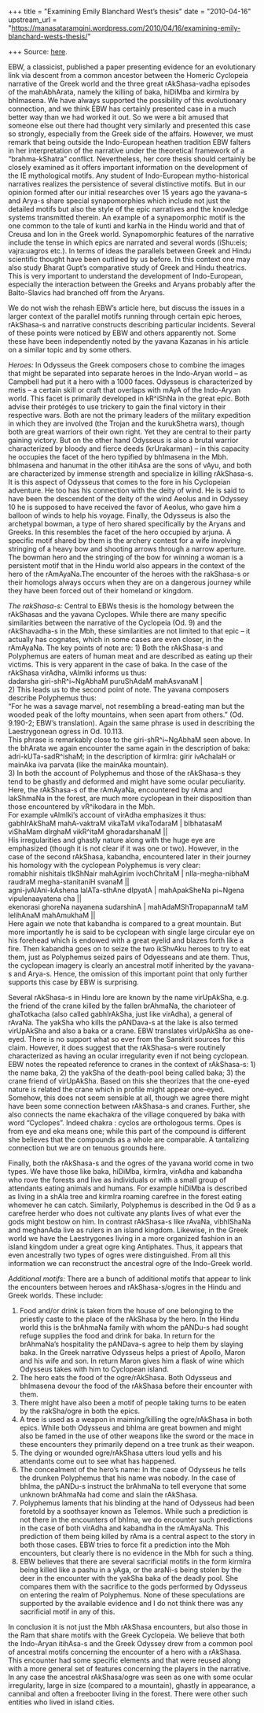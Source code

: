 +++
title = "Examining Emily Blanchard West’s thesis"
date = "2010-04-16"
upstream_url = "https://manasataramgini.wordpress.com/2010/04/16/examining-emily-blanchard-wests-thesis/"

+++
Source: [here](https://manasataramgini.wordpress.com/2010/04/16/examining-emily-blanchard-wests-thesis/).

EBW, a classicist, published a paper presenting evidence for an evolutionary link via descent from a common ancestor between the Homeric Cyclopeia narrative of the Greek world and the three great rAkShasa-vadha episodes of the mahAbhArata, namely the killing of baka, hiDiMba and kirmIra by bhImasena. We have always supported the possibility of this evolutionary connection, and we think EBW has certainly presented case in a much better way than we had worked it out. So we were a bit amused that someone else out there had thought very similarly and presented this case so strongly, especially from the Greek side of the affairs. However, we must remark that being outside the Indo-European heathen tradition EBW falters in her interpretation of the narrative under the theoretical framework of a “brahma-kShatra” conflict. Nevertheless, her core thesis should certainly be closely examined as it offers important information on the development of the IE mythological motifs. Any student of Indo-European mytho-historical narratives realizes the persistence of several distinctive motifs. But in our opinion formed after our initial researches over 15 years ago the yavana-s and Arya-s share special synapomorphies which include not just the detailed motifs but also the style of the epic narratives and the knowledge systems transmitted therein. An example of a synapomorphic motif is the one common to the tale of kunti and karNa in the Hindu world and that of Creusa and Ion in the Greek world. Synapomorphic features of the narrative include the tense in which epics are narrated and several words (iShu:eis; vajra:uagros etc.). In terms of ideas the parallels between Greek and Hindu scientific thought have been outlined by us before. In this context one may also study Bharat Gupt’s comparative study of Greek and Hindu theatrics. This is very important to understand the development of Indo-European, especially the interaction between the Greeks and Aryans probably after the Balto-Slavics had branched off from the Aryans.

We do not wish the rehash EBW’s article here, but discuss the issues in a larger context of the parallel motifs running through certain epic heroes, rAkShasa-s and narrative constructs describing particular incidents. Several of these points were noticed by EBW and others apparently not. Some these have been independently noted by the yavana Kazanas in his article on a similar topic and by some others.

*Heroes:* In Odysseus the Greek composers chose to combine the images that might be separated into separate heroes in the Indo-Aryan world – as Campbell had put it a hero with a 1000 faces. Odysseus is characterized by metis – a certain skill or craft that overlaps with mAyA of the Indo-Aryan world. This facet is primarily developed in kR^iShNa in the great epic. Both advise their protégés to use trickery to gain the final victory in their respective wars. Both are not the primary leaders of the military expedition in which they are involved
(the Trojan and the kurukShetra wars), though both are great warriors of
their own right. Yet they are central to their party gaining victory. But on the other hand Odysseus is also a brutal warrior characterized by bloody and fierce deeds (krUrakarman) – in this capacity he occupies the facet of the hero typified by bhImasena in the Mbh. bhImasena and hanumat in the other itihAsa are the sons of vAyu, and both are characterized by immense strength and specialize in killing rAkShasa-s. It is this aspect of Odysseus that comes to the fore in his Cyclopeian adventure. He too has his connection with the deity of wind. He is said to have been the descendent of the deity of the wind Aeolus and in Odyssey 10 he is supposed to have received the favor of Aeolus, who gave him a balloon of winds to help his voyage. Finally, the Odysseus is also the archetypal bowman, a type of hero shared specifically by the Aryans and Greeks. In this resembles the facet of the hero occupied by arjuna. A specific motif shared by them is the archery contest for a wife involving stringing of a heavy bow and shooting arrows through a narrow aperture. The bowman hero and the stringing of the bow for winning a woman is a persistent motif that in the Hindu world also appears in the context of the hero of the rAmAyaNa.The encounter of the heroes with the rakShasa-s or their homologs always occurs when they are on a dangerous journey while they have been forced out of their homeland or kingdom.

*The rakShasa-s:* Central to EBWs thesis is the homology between the rAkShasas and the yavana Cyclopes. While there are many specific similarities between the narrative of the Cyclopeia (Od. 9) and the rAkShavadha-s in the Mbh, these similarities are not limited to that epic – it actually has cognates, which in some cases are even closer, in the rAmAyaNa. The key points of note are: 1) Both the rAkShasa-s and Polyphemus are eaters of human meat and are described as eating up their victims. This is very apparent in the case of baka. In the case of the rAkShasa virAdha, vAlmIki informs us thus:  
dadarsha giri-shR^i\~NgAbhaM puruShAdaM mahAsvanaM \|  
2) This leads us to the second point of note. The yavana composers describe Polyphemus thus:  
“For he was a savage marvel, not resembling a bread-eating man but the wooded peak of the lofty mountains, when seen apart from others.” (Od. 9.190-2; EBW’s translation). Again the same phrase is used in describing the Laestrygonean ogress in Od. 10.113.  
This phrase is remarkably close to the giri-shR^i\~NgAbhaM seen above. In the bhArata we again encounter the same again in the description of baka: adri-kUTa-sadR^ishaM; in the description of kirmIra: girir ivAchalaH or mainAka iva parvata (like the mainAka mountain).  
3) In both the account of Polyphemus and those of the rAkShasa-s they tend to be ghastly and deformed and might have some ocular peculiarity. Here, the rAkShasa-s of the rAmAyaNa, encountered by rAma and lakShmaNa in the forest, are much more cyclopean in their disposition than those encountered by vR^ikodara in the Mbh.  
For example vAlmIki’s account of virAdha emphasizes it thus:  
gabhIrAkShaM mahA-vaktraM vikaTaM vikaTodaraM \| bIbhatasaM viShaMam dIrghaM vikR^itaM ghoradarshanaM \|\|  
His irregularities and ghastly nature along with the huge eye are emphasized (though it is not clear if it was one or two). However, in the case of the second rAkShasa, kabandha, encountered later in their journey his homology with the cyclopean Polyphemus is very clear:  
romabhir nishitais tIkShNair mahAgirim ivochChritaM \| nIla-megha-nibhaM raudraM megha-stanitaniH svanaM \|\|  
agni-jvAlAni-kAshena lalATa-sthAne dIpyatA \| mahApakSheNa pi\~Ngena vipulenaayatena cha \|\|  
ekenorasi ghoreNa nayanena sudarshinA \| mahAdaMShTropapannaM taM lelihAnaM mahAmukhaM \|\|  
Here again we note that kabandha is compared to a great mountain. But more importantly he is said to be cyclopean with single large circular eye on his forehead which is endowed with a great eyelid and blazes forth like a fire. Then kabandha goes on to seize the two ikShvAku heroes to try to eat them, just as Polyphemus seized pairs of Odyesseans and ate them. Thus, the cyclopean imagery is clearly an ancestral motif inherited by the yavana-s and Arya-s. Hence, the omission of this important point that only further supports this case by EBW is surprising.

Several rAkShasa-s in Hindu lore are known by the name virUpAkSha, e.g. the friend of the crane killed by the fallen brAhmaNa, the charioteer of ghaTotkacha (also called gabhIrAkSha, just like virAdha), a general of rAvaNa. The yakSha who kills the pANDava-s at the lake is also termed virUpAkSha and also a baka or a crane. EBW translates virUpAkSha as one-eyed. There is no support what so ever from the Sanskrit sources for this claim. However, it does suggest that the rAkShasa-s were routinely characterized as having an ocular irregularity even if not being cyclopean. EBW notes the repeated reference to cranes in the context of rAkShasa-s: 1) the name baka, 2) the yakSha of the death-pool being called baka; 3) the crane friend of virUpAkSha. Based on this she theorizes that the one-eyed nature is related the crane which in profile might appear one-eyed. Somehow, this does not seem sensible at all, though we agree there might have been some connection between rAkShasa-s and cranes. Further, she also connects the name ekachakra of the village conquered by baka with word “Cyclopes”. Indeed chakra : cyclos are orthologous terms. Opes is from eye and eka means one; while this part of the compound is different she believes that the compounds as a whole are comparable. A tantalizing connection but we are on tenuous grounds here.

Finally, both the rAkShasa-s and the ogres of the yavana world come in two types. We have those like baka, hiDiMba, kirmIra, virAdha and kabandha who rove the forests and live as individuals or with a small group of attendants eating animals and humans. For example hiDiMba is described as living in a shAla tree and kirmIra roaming carefree in the forest eating whomever he can catch. Similarly, Polyphemus is described in the Od 9 as a carefree herder who does not cultivate any plants lives of what ever the gods might bestow on him. In contrast rAkShasa-s like rAvaNa, vibhIShaNa and meghanAda live as rulers in an island kingdom. Likewise, in the Greek world we have the Laestrygones living in a more organized fashion in an island kingdom under a great ogre king Antiphates. Thus, it appears that even ancestrally two types of ogres were distinguished. From all this information we can reconstruct the ancestral ogre of the Indo-Greek world.

*Additional motifs:* There are a bunch of additional motifs that appear to link the encounters between heroes and rAkShasa-s/ogres in the Hindu and Greek worlds. These include:  
1) Food and/or drink is taken from the house of one belonging to the priestly caste to the place of the rAkShasa by the hero. In the Hindu world this is the brAhmaNa family with whom the pANDu-s had sought refuge supplies the food and drink for baka. In return for the brAhmaNa’s hospitality the pANDava-s agree to help them by slaying baka. In the Greek narrative Odysseus helps a priest of Apollo, Maron and his wife and son. In return Maron gives him a flask of wine which Odysseus takes with him to Cyclopean island.  
2) The hero eats the food of the ogre/rAkShasa. Both Odysseus and bhImasena devour the food of the rAkShasa before their encounter with them.  
3) There might have also been a motif of people taking turns to be eaten by the rakSha/ogre in both the epics.  
4) A tree is used as a weapon in maiming/killing the ogre/rAkShasa in both epics. While both Odysseus and bhIma are great bowmen and might also be famed in the use of other weapons like the sword or the mace in these encounters they primarily depend on a tree trunk as their weapon.  
5) The dying or wounded ogre/rAkShasa utters loud yells and his attendants come out to see what has happened.  
6) The concealment of the hero’s name: In the case of Odysseus he tells the drunken Polyphemus that his name was nobody. In the case of bhIma, the pANDu-s instruct the brAhmaNa to tell everyone that some unknown brAhmaNa had come and slain the rAkShasa.  
7) Polyphemus laments that his blinding at the hand of Odysseus had been foretold by a soothsayer known as Telemos. While such a prediction is not there in the encounters of bhIma, we do encounter such predictions in the case of both virAdha and kabandha in the rAmAyaNa. This prediction of them being killed by rAma is a central aspect to the story in both those cases. EBW tries to force fit a prediction into the Mbh encounters, but clearly there is no evidence in the Mbh for such a thing.  
8) EBW believes that there are several sacrificial motifs in the form kirmIra being killed like a pashu in a yAga, or the araNi-s being stolen by the deer in the encounter with the yakSha baka of the deadly pool. She compares them with the sacrifice to the gods performed by Odysseus on entering the realm of Polyphemus. None of these speculations are supported by the available evidence and I do not think there was any sacrificial motif in any of this.

In conclusion it is not just the Mbh rAkShasa encounters, but also those in the Ram that share motifs with the Greek Cyclopeia. We believe that both the Indo-Aryan itihAsa-s and the Greek Odyssey drew from a common pool of ancestral motifs concerning the encounter of a hero with a rAkShasa. This encounter had some specific elements and that were reused along with a more general set of features concerning the players in the narrative. In any case the ancestral rAkShasa/ogre was seen as one with some ocular irregularity, large in size (compared to a mountain), ghastly in appearance, a cannibal and often a freebooter living in the forest. There were other such entities who lived in island cities.

